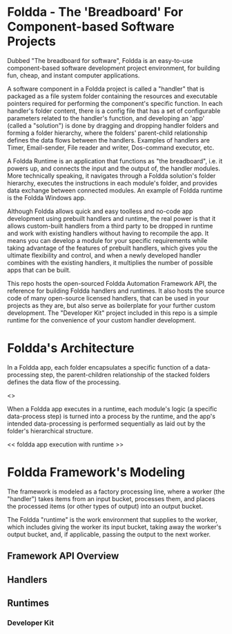 # Foldda - The 'Breadboard' For Component-based Software Projects

Dubbed "The breadboard for software", Foldda is an easy-to-use component-based software development project environment, for building fun, cheap, and instant computer applications.

A software component in a Foldda project is called a "handler" that is packaged as a file system folder containing the resources and executable pointers required for performing the component's specific function. In each handler's folder content, there is a config file that has a set of configurable parameters related to the handler's function, and developing an 'app' (called a "solution") is done by dragging and dropping handler folders and forming a folder hierarchy, where the folders' parent-child relationship defines the data flows between the handlers. Examples of handlers are Timer, Email-sender, File reader and writer, Dos-command executor, etc.

A Foldda Runtime is an application that functions as "the breadboard", i.e. it powers up, and connects the input and the output of, the handler modules. More technically speaking, it navigates through a Foldda solution's folder hierarchy, executes the instructions in each module's folder, and provides data exchange between connected modules. An example of Foldda runtime is the Foldda Windows app.

Although Foldda allows quick and easy toolless and no-code app development using prebuilt handlers and runtime, the real power is that it allows custom-built handlers from a third party to be dropped in runtime and work with existing handlers without having to recompile the app. It means you can develop a module for your specific requirements while taking advantage of the features of prebuilt handlers, which gives you the ultimate flexibility and control, and when a newly developed handler combines with the existing handlers, it multiplies the number of possible apps that can be built.

This repo hosts the open-sourced Foldda Automation Framework API, the reference for building Foldda handlers and runtimes. It also hosts the source code of many open-source licensed handlers, that can be used in your projects as they are, but also serve as boilerplate for your further custom development. The "Developer Kit" project included in this repo is a simple runtime for the convenience of your custom handler development.

# Foldda's Architecture

In a Foldda app, each folder encapsulates a specific function of a data-processing step, the parent-children relationship of the stacked folders defines the data flow of the processing.

<<A pic of Foldda program flow>>

When a Foldda app executes in a runtime, each module's logic (a specific data-process step) is turned into a process by the runtime, and the app's intended data-processing is performed sequentially as laid out by the folder's hierarchical structure.

<< foldda app execution with runtime >>

# Foldda Framework's Modeling

The framework is modeled as a factory processing line, where a worker (the "handler") takes items from an input bucket, processes them, and places the processed items (or other types of output) into an output bucket.

The Foldda "runtime" is the work environment that supplies to the worker, which includes giving the worker its input bucket, taking away the worker's output bucket, and, if applicable, passing the output to the next worker.


## Framework API Overview

## Handlers

## Runtimes

### Developer Kit




